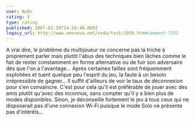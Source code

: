 ```yaml
---
user: NyOn
rating: 3
type: rating
published: 2007-02-20T14:28:48.000Z
legacy_url: http://www.emunova.net/veda/test/1959.htm#comment-7552
---
```

A vrai dire, le problème du multijoueur ne concerne pas la triche à proprement parler mais plutôt l'abus des techniques bien lâches comme le fait de rester constamment en forme alternative ou de fuir son adversaire dès que l'on a l'avantage... Après certaines failles sont fréquemment exploitées et tuent quelque peu l'esprit du jeu, la faute à un besoin irrépressible de gagner... Il suffit d'ailleurs de voir le taux de déconnexion pour s'en convaincre. C'est pour cela qu'il est préférable de jouer avec des amis plutôt qu'avec des inconnus, sans compter qu'il y a bien plus de modes disponibles. Sinon, je déconseille fortement le jeu à tous ceux qui ne disposerait pas d'une connexion Wi-Fi puisque le mode Solo ne présente pas d'intérêts...